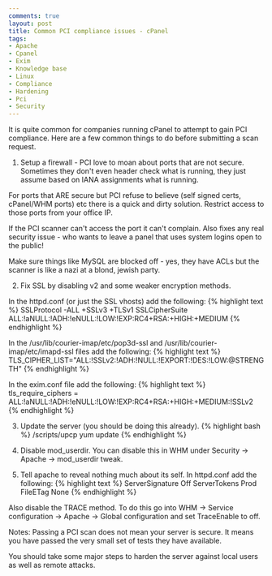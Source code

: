 ```yaml
---
comments: true
layout: post
title: Common PCI compliance issues - cPanel
tags:
- Apache
- Cpanel
- Exim
- Knowledge base
- Linux
- Compliance
- Hardening
- Pci
- Security
---
```


It is quite common for companies running cPanel to attempt to gain PCI compliance. Here are a few common things to do before submitting a scan request.

1) Setup a firewall - PCI love to moan about ports that are not secure. Sometimes they don't even header check what is running, they just assume based on IANA assignments what is running.

For ports that ARE secure but PCI refuse to believe (self signed certs, cPanel/WHM ports) etc there is a quick and dirty solution. Restrict access to those ports from your office IP.

If the PCI scanner can't access the port it can't complain. Also fixes any real security issue - who wants to leave a panel that uses system logins open to the public!

Make sure things like MySQL are blocked off - yes, they have ACLs but the scanner is like a nazi at a blond, jewish party.

2) Fix SSL by disabling v2 and some weaker encryption methods.

In the httpd.conf (or just the SSL vhosts) add the following:
{% highlight text %}
SSLProtocol -ALL +SSLv3 +TLSv1
SSLCipherSuite ALL:!aNULL:!ADH:!eNULL:!LOW:!EXP:RC4+RSA:+HIGH:+MEDIUM
{% endhighlight %}

In the /usr/lib/courier-imap/etc/pop3d-ssl and /usr/lib/courier-imap/etc/imapd-ssl files add the following:
{% highlight text %}
TLS_CIPHER_LIST="ALL:!SSLv2:!ADH:!NULL:!EXPORT:!DES:!LOW:@STRENGTH"
{% endhighlight %}

In the exim.conf file add the following:
{% highlight text %}
tls_require_ciphers = ALL:!aNULL:!ADH:!eNULL:!LOW:!EXP:RC4+RSA:+HIGH:+MEDIUM:!SSLv2
{% endhighlight %}

3) Update the server (you should be doing this already).
{% highlight bash %}
/scripts/upcp
yum update
{% endhighlight %}

4) Disable mod_userdir.
You can disable this in WHM under Security -> Apache -> mod_userdir tweak.

5) Tell apache to reveal nothing much about its self. In httpd.conf add the following:
{% highlight text %}
ServerSignature Off
ServerTokens Prod
FileETag None
{% endhighlight %}

Also disable the TRACE method. To do this go into WHM -> Service configuration -> Apache -> Global configuration and set TraceEnable to off.

Notes:
Passing a PCI scan does not mean your server is secure. It means you have passed the very small set of tests they have available.

You should take some major steps to harden the server against local users as well as remote attacks.
